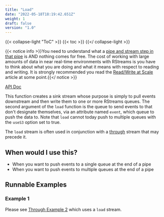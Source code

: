 ```yaml
---
title: "Load"
date: "2022-05-18T18:19:42.651Z"
weight: 1
draft: false
version: "1.0"
---
```


{{< collapse-light "ToC" >}}
{{< toc  >}}
{{</ collapse-light >}}

{{< notice info >}}You need to understand what a [pipe and stream step in that pipe](../../../streams-primer) is AND 
nothing comes for free.  The cost of working with large amounts of data in near real-time environments
with RStreams is you have to think about what you are doing and what it means with respect to
reading and writing.  It is strongly recommended you read the [Read/Write at Scale](../../../read-write-scale) 
article at some point.{{</ notice >}}

[API Doc](https://leoplatform.github.io/Nodejs/classes/index.RStreamsSdk.html#load)

This function creates a sink stream whose purpose is simply to pull events downstream and then write them
to one or more RStreams queues.  The second argument of the `load` function is the queue to send events to
that don't designate themselves, via an attribute named `event`, which queue to push the data to.  Note that
`load` cannot today push to multiple queues with the `useS3` option set to true.

The `load` stream is often used in conjunction with a [through](../../transform-streams/through)
stream that may precede it.

## When would I use this?
* When you want to push events to a single queue at the end of a pipe
* When you want to push events to multiple queues at the end of a pipe

## Runnable Examples
### Example 1

Please see [Through Example 2](../../transform-streams/through/#example-2) which uses a `load` stream.